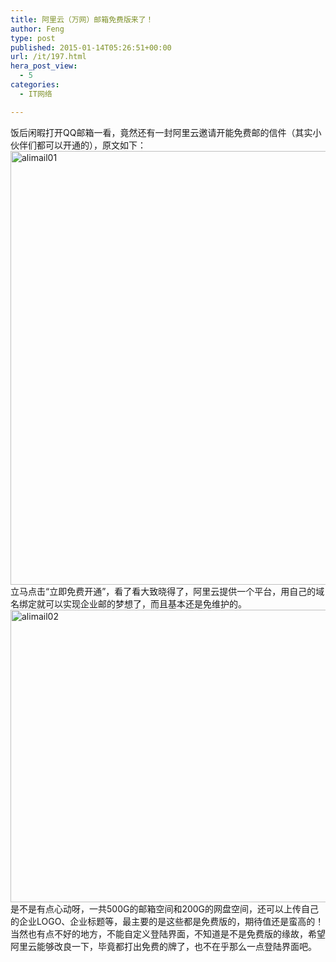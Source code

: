 ```yaml
---
title: 阿里云（万网）邮箱免费版来了！
author: Feng
type: post
published: 2015-01-14T05:26:51+00:00
url: /it/197.html
hera_post_view:
  - 5
categories:
  - IT网络

---
```

饭后闲暇打开QQ邮箱一看，竟然还有一封阿里云邀请开能免费邮的信件（其实小伙伴们都可以开通的），原文如下：  
[<img loading="lazy" decoding="async" class="alignnone size-full wp-image-1360" src="http://uu126.cn/wp-content/uploads/2015/01/alimail01.jpg" alt="alimail01" width="650" height="694" />][1]  
立马点击“立即免费开通”，看了看大致晓得了，阿里云提供一个平台，用自己的域名绑定就可以实现企业邮的梦想了，而且基本还是免维护的。  
[<img loading="lazy" decoding="async" class="alignnone size-full wp-image-1361" src="http://uu126.cn/wp-content/uploads/2015/01/alimail02.jpg" alt="alimail02" width="700" height="468" />][2]  
是不是有点心动呀，一共500G的邮箱空间和200G的网盘空间，还可以上传自己的企业LOGO、企业标题等，最主要的是这些都是免费版的，期待值还是蛮高的！  
当然也有点不好的地方，不能自定义登陆界面，不知道是不是免费版的缘故，希望阿里云能够改良一下，毕竟都打出免费的牌了，也不在乎那么一点登陆界面吧。

 [1]: http://uu126.cn/wp-content/uploads/2015/01/alimail01.jpg
 [2]: http://uu126.cn/wp-content/uploads/2015/01/alimail02.jpg